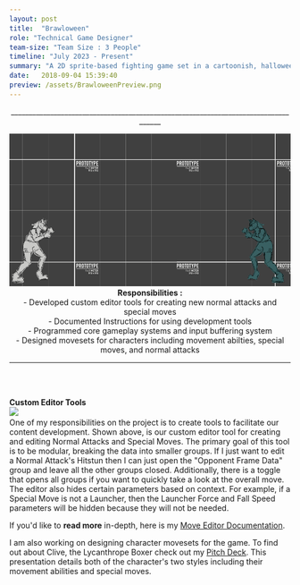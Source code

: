```yaml
---
layout: post
title:  "Brawloween"
role: "Technical Game Designer"
team-size: "Team Size : 3 People"
timeline: "July 2023 - Present"
summary: "A 2D sprite-based fighting game set in a cartoonish, halloween inspired world featuring new takes on classic monsters."
date:   2018-09-04 15:39:40
preview: /assets/BrawloweenPreview.png
---
```

<p align="center">____________________________________________________________________________________</p>
<p align="center">  
<img src="/assets/BrawloweenGifs/BoxerMovementOptions.gif"><br>
<b>Responsibilities :</b><br>
  - Developed custom editor tools for creating new normal attacks and special moves<br>
  - Documented Instructions for using development tools<br>
  - Programmed core gameplay systems and input buffering system<br>
  - Designed movesets for characters including movement abilties, special moves, and normal attacks

____________________________________________________________________________________
<br><br>

<b> Custom Editor Tools</b><br>
<img src="/assets/BrawloweenGifs/NormalAttackCustomEditor.gif"><br>
One of my responsibilities on the project is to create tools to facilitate our content development. Shown above, is our custom editor tool for creating and editing Normal Attacks and Special Moves. The primary goal of this tool is to be modular, breaking the data into smaller groups. If I just want to edit a Normal Attack's Hitstun then I can just open the "Opponent Frame Data" group and leave all the other groups closed. Additionally, there is a toggle that opens all groups if you want to quickly take a look at the overall move. The editor also hides certain parameters based on context. For example, if a Special Move is not a Launcher, then the Launcher Force and Fall Speed parameters will be hidden because they will not be needed.<br>

If you'd like to <b>read more</b> in-depth, here is my <a href="https://docs.google.com/document/d/13dCv29WsFoRbIdVQaPxMXBdBqzNINogZ-KMvsr4hsMQ/edit?usp=sharing"> Move Editor Documentation</a>.<br>

I am also working on designing character movesets for the game. To find out about Clive, the Lycanthrope Boxer check out my <a href="https://docs.google.com/presentation/d/1CkrKZsPXxnj9OIx9VlyO5beNVD9z0Yoe6RaSJvzs8zk/edit?usp=sharing"> Pitch Deck</a>. This presentation details both of the character's two styles including their movement abilities and special moves.
</p>
